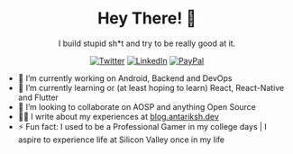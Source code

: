 <h1 align="center">Hey There! 👋</h1>

<p align="center">
I build stupid sh*t and try to be really good at it.
</p>

<p align="center">
<a href="https://twitter.com/antarikshc"><img alt="Twitter" src="https://img.shields.io/badge/-antarikshc-00acee?style=flat-square&logo=twitter&logoColor=white&link=https://twitter.com/antarikshc"/></a>
<a href="https://www.linkedin.com/in/antarikshc"><img alt="LinkedIn" src="https://img.shields.io/badge/-antarikshc-0e76a8?style=flat-square&logo=Linkedin&logoColor=white&link=https://www.linkedin.com/in/antarikshc"/></a>
<a href="https://paypal.me/antarikshc"><img alt="PayPal" src="https://img.shields.io/badge/-antarikshc-166bd7?style=flat-square&logo=paypal&link=https://paypal.me/antarikshc"/></a>
</p>

- 🚀 I’m currently working on Android, Backend and DevOps
- 🌱 I’m currently learning or (at least hoping to learn) React, React-Native and Flutter
- 👯 I’m looking to collaborate on AOSP and anything Open Source
- ✍🏻 I write about my experiences at <a href="https://blog.antariksh.dev" target="_blank">blog.antariksh.dev</a>
- ⚡ Fun fact: I used to be a Professional Gamer in my college days | I aspire to experience life at Silicon Valley once in my life
